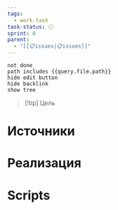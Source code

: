 ```yaml
---
tags:
  - work-task
task-status: ⚪
sprint: 0
parent:
  - "[[📋issues|📋issues]]"
---
```



```tasks
not done
path includes {{query.file.path}}
hide edit button
hide backlink
show tree
```

> [!tip] Цель
# Источники
# Реализация
# Scripts
